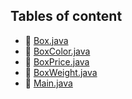 ## Tables of content
- 📄 [Box.java](./Box.java)
- 📄 [BoxColor.java](./BoxColor.java)
- 📄 [BoxPrice.java](./BoxPrice.java)
- 📄 [BoxWeight.java](./BoxWeight.java)
- 📄 [Main.java](./Main.java)
